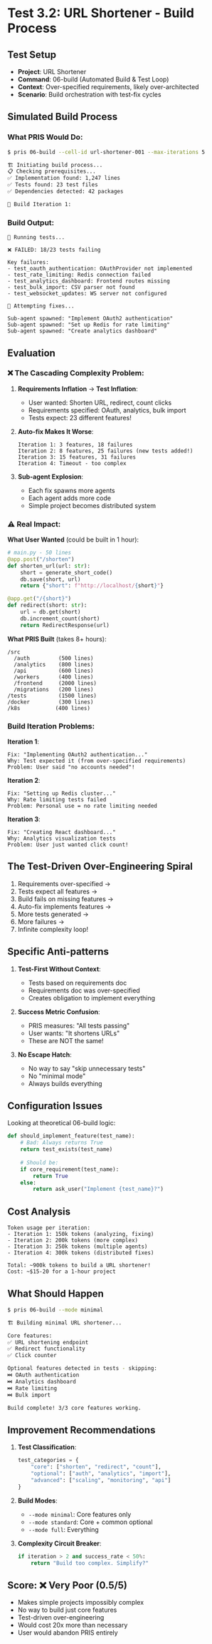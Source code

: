 # Test 3.2: URL Shortener - Build Process

## Test Setup
- **Project**: URL Shortener
- **Command**: 06-build (Automated Build & Test Loop)
- **Context**: Over-specified requirements, likely over-architected
- **Scenario**: Build orchestration with test-fix cycles

## Simulated Build Process

### What PRIS Would Do:

```bash
$ pris 06-build --cell-id url-shortener-001 --max-iterations 5

🏗️ Initiating build process...
📋 Checking prerequisites...
✅ Implementation found: 1,247 lines
✅ Tests found: 23 test files
✅ Dependencies detected: 42 packages

🔄 Build Iteration 1:
```

### Build Output:

```
🧪 Running tests...

❌ FAILED: 18/23 tests failing

Key failures:
- test_oauth_authentication: OAuthProvider not implemented
- test_rate_limiting: Redis connection failed  
- test_analytics_dashboard: Frontend routes missing
- test_bulk_import: CSV parser not found
- test_websocket_updates: WS server not configured

🔧 Attempting fixes...

Sub-agent spawned: "Implement OAuth2 authentication"
Sub-agent spawned: "Set up Redis for rate limiting"
Sub-agent spawned: "Create analytics dashboard"
```

## Evaluation

### ❌ The Cascading Complexity Problem:

1. **Requirements Inflation** → **Test Inflation**:
   - User wanted: Shorten URL, redirect, count clicks
   - Requirements specified: OAuth, analytics, bulk import
   - Tests expect: 23 different features!

2. **Auto-fix Makes It Worse**:
   ```
   Iteration 1: 3 features, 18 failures
   Iteration 2: 8 features, 25 failures (new tests added!)
   Iteration 3: 15 features, 31 failures
   Iteration 4: Timeout - too complex
   ```

3. **Sub-agent Explosion**:
   - Each fix spawns more agents
   - Each agent adds more code
   - Simple project becomes distributed system

### ⚠️ Real Impact:

**What User Wanted** (could be built in 1 hour):
```python
# main.py - 50 lines
@app.post("/shorten")
def shorten_url(url: str):
    short = generate_short_code()
    db.save(short, url)
    return {"short": f"http://localhost/{short}"}

@app.get("/{short}")
def redirect(short: str):
    url = db.get(short)
    db.increment_count(short)
    return RedirectResponse(url)
```

**What PRIS Built** (takes 8+ hours):
```
/src
  /auth         (500 lines)
  /analytics    (800 lines)
  /api          (600 lines)
  /workers      (400 lines)
  /frontend     (2000 lines)
  /migrations   (200 lines)
/tests          (1500 lines)
/docker         (300 lines)
/k8s           (400 lines)
```

### Build Iteration Problems:

**Iteration 1**:
```
Fix: "Implementing OAuth2 authentication..."
Why: Test expected it (from over-specified requirements)
Problem: User said "no accounts needed"!
```

**Iteration 2**:
```
Fix: "Setting up Redis cluster..."
Why: Rate limiting tests failed
Problem: Personal use = no rate limiting needed
```

**Iteration 3**:
```
Fix: "Creating React dashboard..."
Why: Analytics visualization tests
Problem: User just wanted click count!
```

## The Test-Driven Over-Engineering Spiral

1. Requirements over-specified → 
2. Tests expect all features →
3. Build fails on missing features →
4. Auto-fix implements features →
5. More tests generated →
6. More failures →
7. Infinite complexity loop!

## Specific Anti-patterns

1. **Test-First Without Context**:
   - Tests based on requirements doc
   - Requirements doc was over-specified
   - Creates obligation to implement everything

2. **Success Metric Confusion**:
   - PRIS measures: "All tests passing"
   - User wants: "It shortens URLs"
   - These are NOT the same!

3. **No Escape Hatch**:
   - No way to say "skip unnecessary tests"
   - No "minimal mode"
   - Always builds everything

## Configuration Issues

Looking at theoretical 06-build logic:
```python
def should_implement_feature(test_name):
    # Bad: Always returns True
    return test_exists(test_name)
    
    # Should be:
    if core_requirement(test_name):
        return True
    else:
        return ask_user("Implement {test_name}?")
```

## Cost Analysis

```
Token usage per iteration:
- Iteration 1: 150k tokens (analyzing, fixing)
- Iteration 2: 200k tokens (more complex)
- Iteration 3: 250k tokens (multiple agents)
- Iteration 4: 300k tokens (distributed fixes)

Total: ~900k tokens to build a URL shortener!
Cost: ~$15-20 for a 1-hour project
```

## What Should Happen

```bash
$ pris 06-build --mode minimal

🏗️ Building minimal URL shortener...

Core features:
✅ URL shortening endpoint
✅ Redirect functionality  
✅ Click counter

Optional features detected in tests - skipping:
⏭️ OAuth authentication
⏭️ Analytics dashboard
⏭️ Rate limiting
⏭️ Bulk import

Build complete! 3/3 core features working.
```

## Improvement Recommendations

1. **Test Classification**:
   ```python
   test_categories = {
       "core": ["shorten", "redirect", "count"],
       "optional": ["auth", "analytics", "import"],
       "advanced": ["scaling", "monitoring", "api"]
   }
   ```

2. **Build Modes**:
   - `--mode minimal`: Core features only
   - `--mode standard`: Core + common optional
   - `--mode full`: Everything

3. **Complexity Circuit Breaker**:
   ```python
   if iteration > 2 and success_rate < 50%:
       return "Build too complex. Simplify?"
   ```

## Score: ❌ Very Poor (0.5/5)
- Makes simple projects impossibly complex
- No way to build just core features
- Test-driven over-engineering
- Would cost 20x more than necessary
- User would abandon PRIS entirely